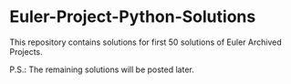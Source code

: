 # Euler-Project-Python-Solutions

This repository contains solutions for first 50 solutions of Euler Archived Projects.

P.S.: The remaining solutions will be posted later.
